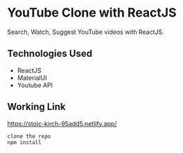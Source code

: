 # YouTube Clone with ReactJS

Search, Watch, Suggest YouTube videos with ReactJS.

## Technologies Used
- ReactJS
- MaterialUI
- Youtube API

## Working Link
https://stoic-kirch-95add5.netlify.app/

```
clone the repo
npm install

```
